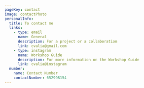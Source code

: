 ```yaml
---
pageKey: contact
image: contactPhoto
personalInfo:
  title: To contact me
  links:
    - type: email
      name: General
      description: For a project or a collaboration
      link: cvalia@gmail.com
    - type: instagram
      name: Workshop Guide
      description: For more information on the Workshop Guide
      link: cvalia@instagram
  number: 
    name: Contact Number
    contactNumber: 652998154
---
```

